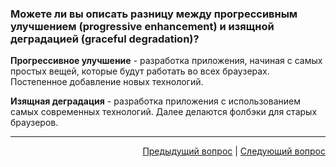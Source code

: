 ### Можете ли вы описать разницу между прогрессивным улучшением (progressive enhancement) и изящной деградацией (graceful degradation)?

**Прогрессивное улучшение** - разработка приложения, начиная с самых простых вещей, которые будут работать во всех браузерах. Постепенное добавление новых технологий.

**Изящная деградация** - разработка приложения с использованием самых современных технологий. Далее делаются фолбэки для старых браузеров.

---

<div align="right">
    <a href="4.md">Предыдущий вопрос</a> | <a href="6.md">Следующий вопрос</a>
</div>
